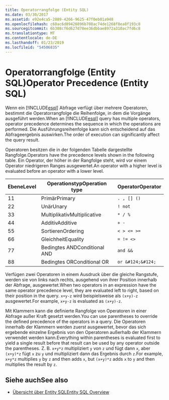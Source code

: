 ```yaml
---
title: Operatorrangfolge (Entity SQL)
ms.date: 03/30/2017
ms.assetid: e92e4ca5-2889-4266-9625-47f0eb01a948
ms.openlocfilehash: c68ac6d89426896b708ac74de1268f8ea8f193c8
ms.sourcegitcommit: 6b308cf6d627d78ee36dbbae8972a310ac7fd6c8
ms.translationtype: MT
ms.contentlocale: de-DE
ms.lasthandoff: 01/23/2019
ms.locfileid: "54506835"
---
```

# <a name="operator-precedence-entity-sql"></a><span data-ttu-id="bc549-102">Operatorrangfolge (Entity SQL)</span><span class="sxs-lookup"><span data-stu-id="bc549-102">Operator Precedence (Entity SQL)</span></span>
<span data-ttu-id="bc549-103">Wenn ein [!INCLUDE[esql](../../../../../../includes/esql-md.md)] Abfrage verfügt über mehrere Operatoren, bestimmt die Operatorrangfolge die Reihenfolge, in dem die Vorgänge ausgeführt werden.</span><span class="sxs-lookup"><span data-stu-id="bc549-103">When an [!INCLUDE[esql](../../../../../../includes/esql-md.md)] query has multiple operators, operator precedence determines the sequence in which the operations are performed.</span></span> <span data-ttu-id="bc549-104">Die Ausführungsreihenfolge kann sich entscheidend auf das Abfrageergebnis auswirken.</span><span class="sxs-lookup"><span data-stu-id="bc549-104">The order of execution can significantly affect the query result.</span></span>  
  
 <span data-ttu-id="bc549-105">Operatoren besitzen die in der folgenden Tabelle dargestellte Rangfolge.</span><span class="sxs-lookup"><span data-stu-id="bc549-105">Operators have the precedence levels shown in the following table.</span></span> <span data-ttu-id="bc549-106">Ein Operator, der höher in der Rangfolge steht, wird vor einem Operator niedrigeren Ranges ausgewertet.</span><span class="sxs-lookup"><span data-stu-id="bc549-106">An operator with a higher level is evaluated before an operator with a lower level.</span></span>  
  
|<span data-ttu-id="bc549-107">Ebene</span><span class="sxs-lookup"><span data-stu-id="bc549-107">Level</span></span>|<span data-ttu-id="bc549-108">Operationstyp</span><span class="sxs-lookup"><span data-stu-id="bc549-108">Operation type</span></span>|<span data-ttu-id="bc549-109">Operator</span><span class="sxs-lookup"><span data-stu-id="bc549-109">Operator</span></span>|  
|-----------|--------------------|--------------|  
|<span data-ttu-id="bc549-110">1</span><span class="sxs-lookup"><span data-stu-id="bc549-110">1</span></span>|<span data-ttu-id="bc549-111">Primär</span><span class="sxs-lookup"><span data-stu-id="bc549-111">Primary</span></span>|`. , [] ()`|  
|<span data-ttu-id="bc549-112">2</span><span class="sxs-lookup"><span data-stu-id="bc549-112">2</span></span>|<span data-ttu-id="bc549-113">Unär</span><span class="sxs-lookup"><span data-stu-id="bc549-113">Unary</span></span>|`! not`|  
|<span data-ttu-id="bc549-114">3</span><span class="sxs-lookup"><span data-stu-id="bc549-114">3</span></span>|<span data-ttu-id="bc549-115">Multiplikativ</span><span class="sxs-lookup"><span data-stu-id="bc549-115">Multiplicative</span></span>|`* / %`|  
|<span data-ttu-id="bc549-116">4</span><span class="sxs-lookup"><span data-stu-id="bc549-116">4</span></span>|<span data-ttu-id="bc549-117">Additiv</span><span class="sxs-lookup"><span data-stu-id="bc549-117">Additive</span></span>|`+ -`|  
|<span data-ttu-id="bc549-118">5</span><span class="sxs-lookup"><span data-stu-id="bc549-118">5</span></span>|<span data-ttu-id="bc549-119">Sortieren</span><span class="sxs-lookup"><span data-stu-id="bc549-119">Ordering</span></span>|`< > <= >=`|  
|<span data-ttu-id="bc549-120">6</span><span class="sxs-lookup"><span data-stu-id="bc549-120">6</span></span>|<span data-ttu-id="bc549-121">Gleichheit</span><span class="sxs-lookup"><span data-stu-id="bc549-121">Equality</span></span>|`= != <>`|  
|<span data-ttu-id="bc549-122">7</span><span class="sxs-lookup"><span data-stu-id="bc549-122">7</span></span>|<span data-ttu-id="bc549-123">Bedingtes AND</span><span class="sxs-lookup"><span data-stu-id="bc549-123">Conditional AND</span></span>|`and &&`|  
|<span data-ttu-id="bc549-124">8</span><span class="sxs-lookup"><span data-stu-id="bc549-124">8</span></span>|<span data-ttu-id="bc549-125">Bedingtes OR</span><span class="sxs-lookup"><span data-stu-id="bc549-125">Conditional OR</span></span>|`or &#124;&#124;`|  
  
 <span data-ttu-id="bc549-126">Verfügen zwei Operatoren in einem Ausdruck über die gleiche Rangstufe, werden sie von links nach rechts, ausgehend von ihrer Position innerhalb der Abfrage, ausgewertet.</span><span class="sxs-lookup"><span data-stu-id="bc549-126">When two operators in an expression have the same operator precedence level, they are evaluated left to right, based on their position in the query.</span></span> <span data-ttu-id="bc549-127">`x+y-z` wird beispielsweise als `(x+y)-z` ausgewertet.</span><span class="sxs-lookup"><span data-stu-id="bc549-127">For example, `x+y-z` is evaluated as `(x+y)-z`.</span></span>  
  
 <span data-ttu-id="bc549-128">Mit Klammern kann die definierte Rangfolge von Operatoren in einer Abfrage außer Kraft gesetzt werden.</span><span class="sxs-lookup"><span data-stu-id="bc549-128">You can use parentheses to override the defined precedence of the operators in a query.</span></span> <span data-ttu-id="bc549-129">Die Operatoren innerhalb der Klammern werden zuerst ausgewertet, bevor das sich ergebende einzelne Ergebnis von den Operatoren außerhalb der Klammern verwendet werden kann.</span><span class="sxs-lookup"><span data-stu-id="bc549-129">Everything within parentheses is evaluated first to yield a single result before that result can be used by any operator outside the parentheses.</span></span> <span data-ttu-id="bc549-130">Z. B. `x+y*z` multipliziert `y` von `z` und fügt dann `x`, aber `(x+y)*z` fügt `x` zu `y` und multipliziert dann das Ergebnis durch `z`.</span><span class="sxs-lookup"><span data-stu-id="bc549-130">For example, `x+y*z` multiplies `y` by `z` and then adds `x`, but `(x+y)*z` adds `x` to `y` and then multiplies the result by `z`.</span></span>  
  
## <a name="see-also"></a><span data-ttu-id="bc549-131">Siehe auch</span><span class="sxs-lookup"><span data-stu-id="bc549-131">See also</span></span>
- [<span data-ttu-id="bc549-132">Übersicht über Entity SQL</span><span class="sxs-lookup"><span data-stu-id="bc549-132">Entity SQL Overview</span></span>](../../../../../../docs/framework/data/adonet/ef/language-reference/entity-sql-overview.md)
